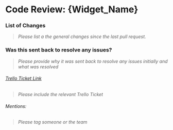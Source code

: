 # Code Review: {Widget_Name}

### List of Changes
> _Please list a the general changes since the last pull request._

### Was this sent back to resolve any issues?
> _Please provide why it was sent back to resolve any issues initially and what was resolved_

###### [Trello Ticket Link](INSERT_URL_HERE)
> _Please include the relevant Trello Ticket_

###### Mentions:
> _Please tag someone or the team_
